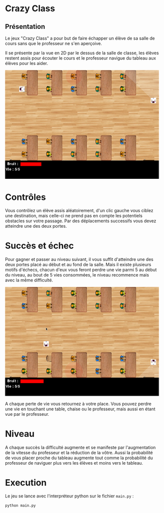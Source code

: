 # Crazy Class

## Présentation

Le jeux "Crazy Class" a pour but de faire échapper un élève de sa salle de cours sans que le professeur ne s'en aperçoive.

Il se présente par la vue en 2D par le dessus de la salle de classe, les élèves restent assis pour écouter le cours et le professeur navigue du tableau aux élèves pour les aider.

![](wiki/presentation.png)

# Contrôles

Vous contrôlez un élève assis aléatoirement, d'un clic gauche vous ciblez une destination, mais celle-ci ne prend pas en compte les potentiels obstacles sur votre passage. Par des déplacements successifs vous devez atteindre une des deux portes.

# Succès et échec

Pour gagner et passer au niveau suivant, il vous suffit d'atteindre une des deux portes placé au début et au fond de la salle. Mais il existe plusieurs motifs d'échecs, chacun d'eux vous feront perdre une vie parmi 5 au début du niveau, au bout de 5 vies consommées, le niveau recommence mais avec la même difficulté.

![](wiki/explication.png)

A chaque perte de vie vous retournez à votre place. Vous pouvez perdre une vie en touchant une table, chaise ou le professeur, mais aussi en étant vue par le professeur.

# Niveau

A chaque succès la difficulté augmente et se manifeste par l'augmentation de la vitesse du professeur et la réduction de la vôtre. Aussi la probabilité de vous placer proche du tableau augmente tout comme la probabilité du professeur de naviguer plus vers les élèves et moins vers le tableau.

# Execution

Le jeu se lance avec l'interpréteur python sur le fichier `main.py` :

```bash
python main.py
```

